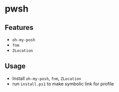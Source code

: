 # pwsh

## Features

- `oh-my-posh`
- `fnm`
- `ZLocation`

## Usage

- Install `oh-my-posh`, `fnm`, `ZLocation`
- run `install.ps1` to make symbolic link for profile
